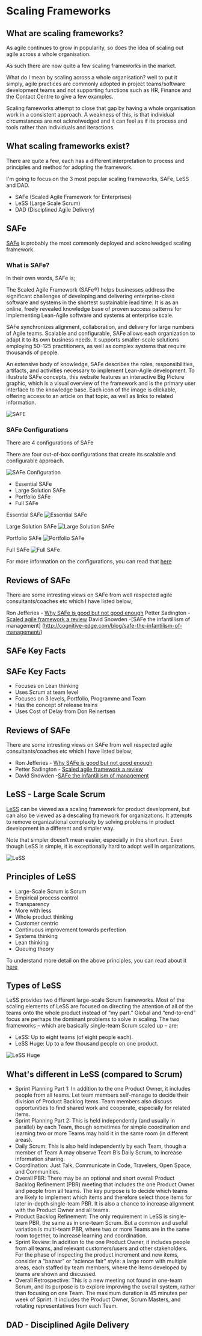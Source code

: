 # Scaling Frameworks

## What are scaling frameworks?

As agile continues to grow in popularity, so does the idea of scaling out agile across a whole organisation.

As such there are now quite a few scaling frameworks in the market.

What do I mean by scaling across a whole organisation? well to put it simply, agile practices are commonly adopted in project teams/software development teams and not supporting functions such as HR, Finance and the Contact Centre to give a few examples.

Scaling fameworks attempt to close that gap by having a whole organisation work in a consistent approach. A weakness of this, is that individual circumstances are not acknolwedged and it can feel as if its process and tools rather than individuals and iteractions.

## What scaling frameworks exist?

There are quite a few, each has a different interpretation to process and principles and method for adopting the framework.

I'm going to focus on the 3 most popular scaling frameworks, SAFe, LeSS and DAD.

- SAFe (Scaled Agile Framework for Enterprises)
- LeSS (Large Scale Scrum)
- DAD (Disciplined Agile Delivery)

## SAFe

[SAFe](http://www.scaledagileframework.com/) is probably the most commonly deployed and acknolwedged scaling framework.

### What is SAFe?

In their own words, SAFe is;

The Scaled Agile Framework (SAFe®) helps businesses address the significant challenges of developing and delivering enterprise-class software and systems in the shortest sustainable lead time. It is as an online, freely revealed knowledge base of proven success patterns for implementing Lean-Agile software and systems at enterprise scale. 

SAFe synchronizes alignment, collaboration, and delivery for large numbers of Agile teams. Scalable and configurable, SAFe allows each organization to adapt it to its own business needs. It supports smaller-scale solutions employing 50–125 practitioners, as well as complex systems that require thousands of people. 

An extensive body of knowledge, SAFe describes the roles, responsibilities, artifacts, and activities necessary to implement Lean-Agile development. To illustrate SAFe concepts, this website features an interactive Big Picture graphic, which is a visual overview of the framework and is the primary user interface to the knowledge base. Each icon of the image is clickable, offering access to an article on that topic, as well as links to related information.

![SAFE](./resources/SAFe.png)

### SAFe Configurations 

There are 4 configurations of SAFe

There are four out-of-box configurations that create its scalable and configurable approach.

![SAFe Configuration](./resources/ConfigurableSAFe.png)

- Essential SAFe 
- Large Solution SAFe
- Portfolio SAFe 
- Full SAFe

Essential SAFe
![Essential SAFe](./resources/EssentialSAFe.png) 

Large Solution SAFe
![Large Solution SAFe](./resources/LargeSolutionSAFe.png)

Portfolio SAFe 
![Portfolio SAFe](./resources/PortfolioSAFe.png) 

Full SAFe
![Full SAFe](./resources/FullSAfe.png)

For more information on the configurations, you can read that [here](http://www.scaledagileframework.com/what-is-safe/)

## Reviews of SAFe

There are some intresting views on SAFe from well respected agile consultants/coaches etc which I have listed below;

Ron Jefferies - [Why SAFe is good but not good enough](http://xprogramming.com/articles/safe-good-but-not-good-enough/)
Petter Sadington - [Scaled agile framework a review](https://agilescout.com/scaled-agile-framework-safe-review/)
David Snowden -[SAFe the infantillism of management] (http://cognitive-edge.com/blog/safe-the-infantilism-of-management/)

## SAFe Key Facts

## SAFe Key Facts

- Focuses on Lean thinking
- Uses Scrum at team level
- Focuses on 3 levels, Portfolio, Programme and Team
- Has the concept of release trains
- Uses Cost of Delay from Don Reinertsen

## Reviews of SAFe

There are some intresting views on SAFe from well respected agile consultants/coaches etc which I have listed below;

- Ron Jefferies - [Why SAFe is good but not good enough](http://xprogramming.com/articles/safe-good-but-not-good-enough/)
- Petter Sadington - [Scaled agile framework a review](https://agilescout.com/scaled-agile-framework-safe-review/)
- David Snowden -[SAFe the infantillism of management](http://cognitive-edge.com/blog/safe-the-infantilism-of-management/)

## LeSS - Large Scale Scrum

[LeSS](https://less.works/less/framework/index.html) can be viewed as a scaling framework for product development, but can also be viewed as a descaling framework for organizations. It attempts to remove organizational complexity by solving problems in product development in a different and simpler way. 

Note that simpler doesn’t mean easier, especially in the short run. Even though LeSS is simple, it is exceptionally hard to adopt well in organizations.

![LeSS](./resources/LeSS.png)

## Principles of LeSS

- Large-Scale Scrum is Scrum
- Empirical process control
- Transparency
- More with less
- Whole product thinking
- Customer centric
- Continuous improvement towards perfection
- Systems thinking
- Lean thinking
- Queuing theory

To understand more detail on the above principles, you can read about it [here](https://less.works/less/principles/overview.html)

## Types of LeSS

LeSS provides two different large-scale Scrum frameworks. Most of the scaling elements of LeSS are focused on directing the attention of all of the teams onto the whole product instead of “my part.” Global and “end-to-end” focus are perhaps the dominant problems to solve in scaling. The two frameworks – which are basically single-team Scrum scaled up – are:

- LeSS: Up to eight teams (of eight people each).
- LeSS Huge: Up to a few thousand people on one product.

![LeSS Huge](./resources/LesSSHuge.png)

## What's different in LeSS (compared to Scrum)

- Sprint Planning Part 1: In addition to the one Product Owner, it includes people from all teams. Let team members self-manage to decide their division of Product Backlog Items. Team members also discuss opportunities to find shared work and cooperate, especially for related items.
- Sprint Planning Part 2: This is held independently (and usually in parallel) by each Team, though sometimes for simple coordination and learning two or more Teams may hold it in the same room (in different areas).
- Daily Scrum: This is also held independently by each Team, though a member of Team A may observe Team B’s Daily Scrum, to increase information sharing.
- Coordination: Just Talk, Communicate in Code, Travelers, Open Space, and Communities.
- Overall PBR: There may be an optional and short overall Product Backlog Refinement (PBR) meeting that includes the one Product Owner and people from all teams. The key purpose is to decide which teams are likely to implement which items and therefore select those items for later in-depth single-team PBR. It is also a chance to increase alignment with the Product Owner and all teams.
- Product Backlog Refinement: The only requirement in LeSS is single-team PBR, the same as in one-team Scrum. But a common and useful variation is multi-team PBR, where two or more Teams are in the same room together, to increase learning and coordination.
- Sprint Review: In addition to the one Product Owner, it includes people from all teams, and relevant customers/users and other stakeholders. For the phase of inspecting the product increment and new items, consider a “bazaar” or “science fair” style: a large room with multiple areas, each staffed by team members, where the items developed by teams are shown and discussed.
- Overall Retrospective: This is a new meeting not found in one-team Scrum, and its purpose is to explore improving the overall system, rather than focusing on one Team. The maximum duration is 45 minutes per week of Sprint. It includes the Product Owner, Scrum Masters, and rotating representatives from each Team.

## DAD - Disciplined Agile Delivery
